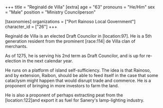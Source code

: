 +++
title = "Reginald de Villa"
[extra]
age = "63"
pronouns = "He/Him"
sex = "Male"
position = "Ministry Councilperson"

[taxonomies]
organizations = ["Port Rainoso Local Government"]
character_id = ["26"]
+++

Reginald de Villa is an elected Draft Councilor in \[location:97\]. He is a 5th generation resident from the prominent \[race:114\] de Villa clan of merchants.

As of 1275, he is serving his 2nd term as Draft Councilor, and is up for re-election in the next calendar year.  

He runs on a platform of island self-sufficiency. The idea is that Rainoso, and by extension, Raibon, should be able to feed itself in the case that some cataclysm might happen that would disrupt trade and commerce. He is a proponent of bringing in more investors to farm the land.

He is also a proponent of perhaps extracting peat from the \[location:122\]and export it as fuel for Sanery's lamp-lighting industry.
